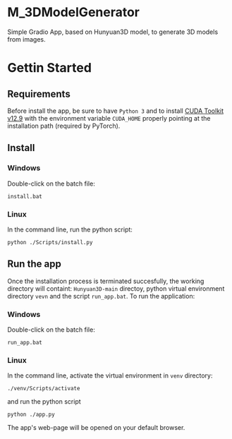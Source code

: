 # M_3DModelGenerator
Simple Gradio App, based on Hunyuan3D model, to generate 3D models from images.

# Gettin Started
## Requirements
Before install the app, be sure to have `Python 3` and to install [CUDA Toolkit v12.9](https://developer.nvidia.com/cuda-12-9-0-download-archive) with the environment variable `CUDA_HOME` properly pointing at the installation path (required by PyTorch).
## Install
### Windows
Double-click on the batch file:
```
install.bat
```
### Linux
In the command line, run the python script:
```
python ./Scripts/install.py
```
## Run the app
Once the installation process is terminated succesfully, the working directory will containt: `Hunyuan3D-main` directoy, python virtual environment directory `vevn` and the script `run_app.bat`.
To run the application:
### Windows
Double-click on the batch file:
```
run_app.bat
```
### Linux
In the command line, activate the virtual environment in `venv` directory: 
```
./venv/Scripts/activate
```
and run the python script
```
python ./app.py
```
The app's web-page will be opened on your default browser.
